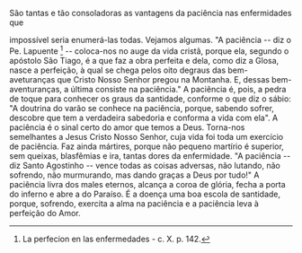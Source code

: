 
São tantas e tão consoladoras as vantagens da paciência nas enfermidades que

impossível seria enumerá-las todas. Vejamos algumas. "A paciência -- diz o Pe. Lapuente [^1] -- coloca-nos no auge da vida cristã, porque ela, segundo o apóstolo São Tiago, é a que faz a obra perfeita e dela, como diz a Glosa, nasce a perfeição, à qual se chega pelos oito degraus das bem-aveturanças que Cristo Nosso Senhor pregou na Montanha. E, dessas bem-aventuranças, a última consiste na paciência." A paciência é, pois, a pedra de toque para conhecer os graus da santidade, conforme o que diz o sábio: "A doutrina do varão se conhece na paciência, porque, sabendo sofrer, descobre que tem a verdadeira sabedoria e conforma a vida com ela". A paciência é o sinal certo do amor que temos a Deus. Torna-nos semelhantes a Jesus Cristo Nosso Senhor, cuja vida foi toda um exercício de paciência. Faz ainda mártires, porque não pequeno martírio é superior, sem queixas, blasfêmias e ira, tantas dores da enfermidade. "A paciência -- diz Santo Agostinho -- vence todas as coisas adversas, não lutando, não sofrendo, não murmurando, mas dando graças a Deus por tudo!" A paciência livra dos males eternos, alcança a coroa de glória, fecha a porta do inferno e abre a do Paraíso. É a doença uma boa escola de santidade, porque, sofrendo, exercita a alma na paciência e a paciência leva à perfeição do Amor.



[^1]: La perfecion en las enfermedades - c. X. p. 142.